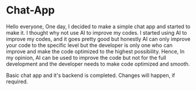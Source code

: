 # Chat-App

Hello everyone,
One day, I decided to make a simple chat app and started to make it. I thought why not 
use AI to improve my codes. I started using AI to improve my codes, and it goes pretty good
but honestly AI can only improve your code to the specific level but the developer is only one who
can improve and make the code optimized to the highest possibility.
Hence, In my opinion, AI can be used to improve the code but not for the full development and the developer needs 
to make code optimized and smooth. 


Basic chat app and it's backend is completed. Changes will happen, if required.
